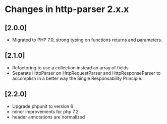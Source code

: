 # Changes in http-parser 2.x.x

## [2.0.0]
* Migrated to PHP 7.0, strong typing on functions returns and parameters.

## [2.1.0]
* Refactoring to use a collection instead an array of fields
* Separate HttpParser on HttpRequestParser and HttpResponseParser to accomplish in a better way the Single Responsability Principle.

## [2.2.0]
* Upgrade phpunit to version 6
* minor improvements for php 7.2
* header annotations are normalized

